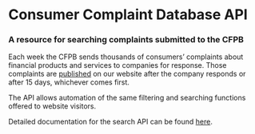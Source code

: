 # Consumer Complaint Database API

### A resource for searching complaints submitted to the CFPB

Each week the CFPB sends thousands of consumers’ complaints about financial products and services to companies for response. Those complaints are [published](https://www.consumerfinance.gov/data-research/consumer-complaints/) on our website after the company responds or after 15 days, whichever comes first.

The API allows automation of the same filtering and searching functions offered to website visitors.

Detailed documentation for the search API can be found [here](https://cfpb.github.io/ccdb5-api/documentation/index.html).
